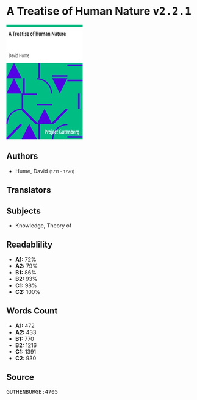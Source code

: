 # A Treatise of Human Nature <kbd>v2.2.1</kbd>

![](./cover.medium.jpg "")

## Authors


 - Hume, David <small>(1711 - 1776)</small>

## Translators



## Subjects


 - Knowledge, Theory of

## Readablility


 - **A1:** 72%
 - **A2:** 79%
 - **B1:** 86%
 - **B2:** 93%
 - **C1:** 98%
 - **C2:** 100%

## Words Count


 - **A1:** 472
 - **A2:** 433
 - **B1:** 770
 - **B2:** 1216
 - **C1:** 1391
 - **C2:** 930

## Source


<kbd>GUTHENBURGE:4705</kbd>
